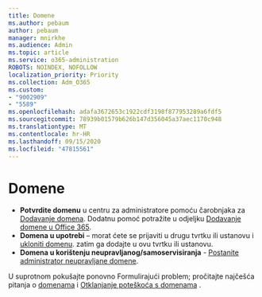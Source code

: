 ```yaml
---
title: Domene
ms.author: pebaum
author: pebaum
manager: mnirkhe
ms.audience: Admin
ms.topic: article
ms.service: o365-administration
ROBOTS: NOINDEX, NOFOLLOW
localization_priority: Priority
ms.collection: Adm_O365
ms.custom:
- "9002909"
- "5589"
ms.openlocfilehash: adafa3672653c1922cdf3198f877953289a6fdf5
ms.sourcegitcommit: 78939b01579b626b147d356045a37aec1170c948
ms.translationtype: MT
ms.contentlocale: hr-HR
ms.lasthandoff: 09/15/2020
ms.locfileid: "47815561"
---
```

# <a name="domains"></a>Domene

- **Potvrdite domenu** u centru za administratore pomoću čarobnjaka za [Dodavanje domena](https://admin.microsoft.com/Adminportal#/Domains/Wizard). Dodatnu pomoć potražite u odjeljku [Dodavanje domene u Office 365](https://docs.microsoft.com/microsoft-365/admin/setup/add-domain?view=o365-worldwide).
- **Domena u upotrebi** – morat ćete se prijaviti u drugu tvrtku ili ustanovu i [ukloniti domenu](https://docs.microsoft.com/microsoft-365/admin/get-help-with-domains/remove-a-domain?view=o365-worldwide). zatim ga dodajte u ovu tvrtku ili ustanovu.
- **Domena u korištenju neupravljanog/samoservisiranja**  -  [Postanite administrator neupravljane domene](https://docs.microsoft.com/azure/active-directory/users-groups-roles/domains-admin-takeover).

U suprotnom pokušajte ponovno Formulirajući problem; pročitajte najčešća pitanja o [domenama](https://docs.microsoft.com/microsoft-365/admin/setup/domains-faq?view=o365-worldwide) i [Otklanjanje poteškoća s domenama](https://docs.microsoft.com/microsoft-365/admin/get-help-with-domains/find-and-fix-issues?view=o365-worldwide) .
